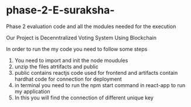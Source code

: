 # phase-2-E-suraksha-
Phase 2 evaluation code and all the modules needed for the execution


Our Project is Decenntralized Voting System Using Blockchain

In order to run the my code you need to follow some steps 
1. You need to import and init the node moudules
2. unzip the files atrtifacts and public
3. public contains reactjs code used for frontend and artifacts contain hardhat code for connection for deployment
4. in terminal you need to run the npm start command in react-app to run my application
5. In this you will find the connection of different unique key
